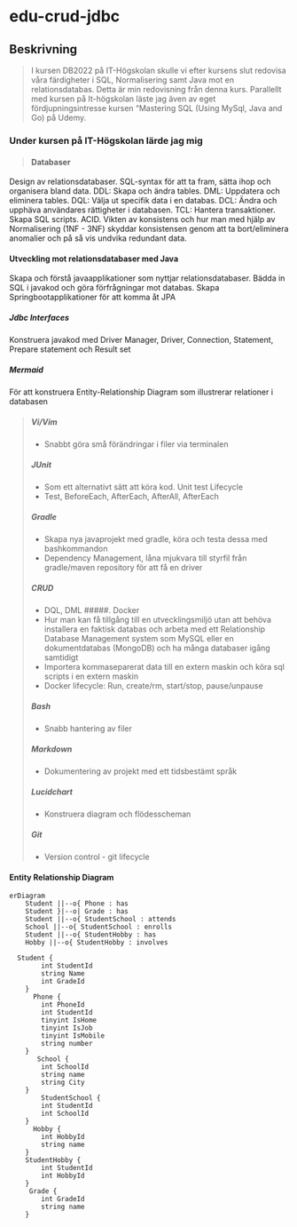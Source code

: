 # edu-crud-jdbc

## Beskrivning

>I kursen DB2022 på IT-Högskolan skulle vi efter kursens slut redovisa våra färdigheter i SQL, Normalisering samt Java mot en relationsdatabas. Detta är min redovisning från denna kurs. Parallellt med kursen på It-högskolan läste jag även av eget fördjupningsintresse kursen “Mastering SQL (Using MySql, Java and Go) på Udemy.

### Under kursen på IT-Högskolan lärde jag mig 

> #### Databaser
Design av relationsdatabaser. SQL-syntax för att ta fram, sätta ihop och organisera bland data. DDL: Skapa och ändra tables. DML: Uppdatera och eliminera tables. DQL: Välja ut specifik data i en databas. DCL: Ändra och upphäva användares rättigheter i databasen. TCL: Hantera transaktioner. Skapa SQL scripts. ACID. Vikten av konsistens och hur man med hjälp av Normalisering (1NF - 3NF) skyddar konsistensen genom att ta bort/eliminera anomalier och på så vis undvika redundant data.
#### Utveckling mot relationsdatabaser med Java
Skapa och förstå javaapplikationer som nyttjar relationsdatabaser. Bädda in SQL i javakod och göra förfrågningar mot databas. Skapa Springbootapplikationer för att komma åt JPA
##### Jdbc Interfaces
Konstruera javakod med Driver Manager, Driver, Connection, Statement, Prepare statement och Result set
##### Mermaid
 För att konstruera Entity-Relationship Diagram som illustrerar relationer i databasen
>##### Vi/Vim
> - Snabbt göra små förändringar i filer via terminalen
>##### JUnit
> - Som ett alternativt sätt att köra kod. Unit test Lifecycle
> - Test, BeforeEach, AfterEach, AfterAll, AfterEach
>##### Gradle 
> - Skapa nya javaprojekt med gradle, köra och testa dessa med bashkommandon
> - Dependency Management, låna mjukvara till styrfil från gradle/maven repository för att få en driver 
>##### CRUD
> - DQL, DML
>#####. Docker
> - Hur man kan få tillgång till en utvecklingsmiljö utan att behöva installera en faktisk databas och arbeta med ett Relationship Database Management system som MySQL eller en dokumentdatabas (MongoDB) och ha många databaser igång samtidigt
> - Importera kommaseparerat data till en extern maskin och köra sql scripts i en extern maskin
> - Docker lifecycle: Run, create/rm, start/stop, pause/unpause
>##### Bash
> - Snabb hantering av filer 
>##### Markdown
> - Dokumentering av projekt med ett tidsbestämt språk 
>##### Lucidchart
> - Konstruera diagram och flödesscheman 
>##### Git
> - Version control - git lifecycle

####  Entity Relationship Diagram

```mermaid
erDiagram
    Student ||--o{ Phone : has
    Student }|--o| Grade : has
    Student ||--o{ StudentSchool : attends
    School ||--o{ StudentSchool : enrolls
    Student ||--o{ StudentHobby : has
    Hobby ||--o{ StudentHobby : involves

  Student {
        int StudentId
        string Name
        int GradeId
    }
      Phone {
        int PhoneId
        int StudentId
        tinyint IsHome 
        tinyint IsJob
        tinyint IsMobile
        string number
    }
       School {
        int SchoolId
        string name
        string City
    }
        StudentSchool {
        int StudentId
        int SchoolId
    }
      Hobby {
        int HobbyId
        string name
    }
    StudentHobby {
        int StudentId
        int HobbyId
    }
     Grade {
        int GradeId
        string name
    }
```
